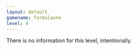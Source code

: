 ```yaml
---
layout: default
gamename: formulaone
level: 4
---
```

There is no information for this level, intentionally.
